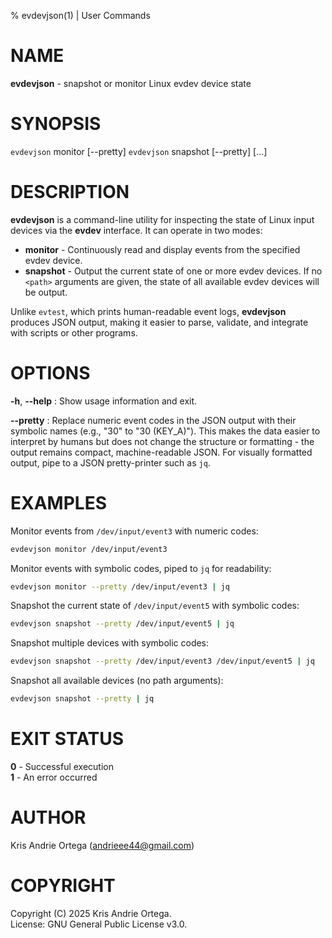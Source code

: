 % evdevjson(1) | User Commands

# NAME
**evdevjson** - snapshot or monitor Linux evdev device state

# SYNOPSIS
`evdevjson` monitor [--pretty] <path>
`evdevjson` snapshot [--pretty] [<path>...]

# DESCRIPTION
**evdevjson** is a command-line utility for inspecting the state of Linux
input devices via the **evdev** interface. It can operate in two modes:

- **monitor** - Continuously read and display events from the specified
  evdev device.
- **snapshot** - Output the current state of one or more evdev devices.
  If no `<path>` arguments are given, the state of all available evdev
  devices will be output.

Unlike `evtest`, which prints human-readable event logs, **evdevjson**
produces JSON output, making it easier to parse, validate, and integrate
with scripts or other programs.

# OPTIONS
**-h**, **--help**
:   Show usage information and exit.

**--pretty**
:   Replace numeric event codes in the JSON output with their symbolic
    names (e.g., "30" to "30 (KEY_A)"). This makes the data easier to
    interpret by humans but does not change the structure or formatting -
    the output remains compact, machine-readable JSON. For visually
    formatted output, pipe to a JSON pretty-printer such as `jq`.

# EXAMPLES
Monitor events from `/dev/input/event3` with numeric codes:
```bash
evdevjson monitor /dev/input/event3
```

Monitor events with symbolic codes, piped to `jq` for readability:
```bash
evdevjson monitor --pretty /dev/input/event3 | jq
```

Snapshot the current state of `/dev/input/event5` with symbolic codes:
```bash
evdevjson snapshot --pretty /dev/input/event5 | jq
```

Snapshot multiple devices with symbolic codes:
```bash
evdevjson snapshot --pretty /dev/input/event3 /dev/input/event5 | jq
```

Snapshot all available devices (no path arguments):
```bash
evdevjson snapshot --pretty | jq
```

# EXIT STATUS
**0** - Successful execution\
**1** - An error occurred

# AUTHOR
Kris Andrie Ortega (andrieee44@gmail.com)

# COPYRIGHT
Copyright (C) 2025 Kris Andrie Ortega.\
License: GNU General Public License v3.0.
